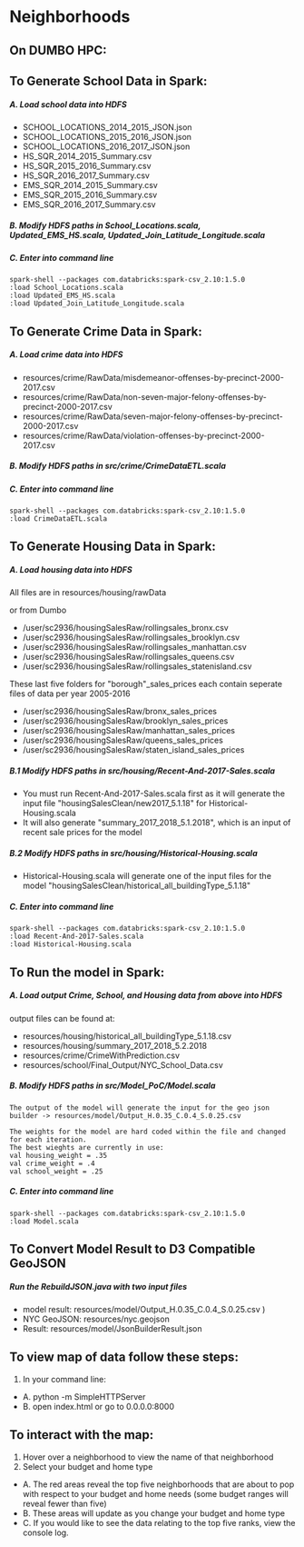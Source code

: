 # Neighborhoods

## On DUMBO HPC:
## To Generate School Data in Spark:

##### A. Load school data into HDFS
- SCHOOL_LOCATIONS_2014_2015_JSON.json
- SCHOOL_LOCATIONS_2015_2016_JSON.json
- SCHOOL_LOCATIONS_2016_2017_JSON.json
- HS_SQR_2014_2015_Summary.csv
- HS_SQR_2015_2016_Summary.csv
- HS_SQR_2016_2017_Summary.csv
- EMS_SQR_2014_2015_Summary.csv
- EMS_SQR_2015_2016_Summary.csv
- EMS_SQR_2016_2017_Summary.csv

##### B. Modify HDFS paths in School_Locations.scala, Updated_EMS_HS.scala, Updated_Join_Latitude_Longitude.scala

##### C. Enter into command line
```module load spark
spark-shell --packages com.databricks:spark-csv_2.10:1.5.0
:load School_Locations.scala
:load Updated_EMS_HS.scala
:load Updated_Join_Latitude_Longitude.scala
```

## To Generate Crime Data in Spark:
##### A. Load crime data into HDFS
- resources/crime/RawData/misdemeanor-offenses-by-precinct-2000-2017.csv
- resources/crime/RawData/non-seven-major-felony-offenses-by-precinct-2000-2017.csv
- resources/crime/RawData/seven-major-felony-offenses-by-precinct-2000-2017.csv
- resources/crime/RawData/violation-offenses-by-precinct-2000-2017.csv

##### B. Modify HDFS paths in src/crime/CrimeDataETL.scala

##### C. Enter into command line
```module load spark
spark-shell --packages com.databricks:spark-csv_2.10:1.5.0
:load CrimeDataETL.scala
```
## To Generate Housing Data in Spark:
##### A. Load housing data into HDFS
  
  All files are in resources/housing/rawData
  
  or from Dumbo
- /user/sc2936/housingSalesRaw/rollingsales_bronx.csv
- /user/sc2936/housingSalesRaw/rollingsales_brooklyn.csv
- /user/sc2936/housingSalesRaw/rollingsales_manhattan.csv
- /user/sc2936/housingSalesRaw/rollingsales_queens.csv
- /user/sc2936/housingSalesRaw/rollingsales_statenisland.csv

These last five folders for "borough"_sales_prices each contain seperate files of data per year 2005-2016
- /user/sc2936/housingSalesRaw/bronx_sales_prices
- /user/sc2936/housingSalesRaw/brooklyn_sales_prices
- /user/sc2936/housingSalesRaw/manhattan_sales_prices
- /user/sc2936/housingSalesRaw/queens_sales_prices
- /user/sc2936/housingSalesRaw/staten_island_sales_prices

##### B.1 Modify HDFS paths in src/housing/Recent-And-2017-Sales.scala
 - You must run Recent-And-2017-Sales.scala first as it will generate the input file "housingSalesClean/new2017_5.1.18" for Historical-Housing.scala
  - It will also generate "summary_2017_2018_5.1.2018", which is an input of recent sale prices for the model
##### B.2 Modify HDFS paths in src/housing/Historical-Housing.scala
  - Historical-Housing.scala will generate one of the input files for the model "housingSalesClean/historical_all_buildingType_5.1.18"
  
##### C. Enter into command line
```module load spark
spark-shell --packages com.databricks:spark-csv_2.10:1.5.0
:load Recent-And-2017-Sales.scala
:load Historical-Housing.scala
```

## To Run the model in Spark:
##### A. Load output Crime, School, and Housing data from above into HDFS
output files can be found at:
- resources/housing/historical_all_buildingType_5.1.18.csv
- resources/housing/summary_2017_2018_5.2.2018
- resources/crime/CrimeWithPrediction.csv
- resources/school/Final_Output/NYC_School_Data.csv

##### B. Modify HDFS paths in src/Model_PoC/Model.scala
    The output of the model will generate the input for the geo json builder -> resources/model/Output_H.0.35_C.0.4_S.0.25.csv
    
    The weights for the model are hard coded within the file and changed for each iteration.
    The best wieghts are currently in use:
    val housing_weight = .35
    val crime_weight = .4
    val school_weight = .25
    
##### C. Enter into command line
```module load spark
spark-shell --packages com.databricks:spark-csv_2.10:1.5.0
:load Model.scala
```
## To Convert Model Result to D3 Compatible GeoJSON
##### Run the RebuildJSON.java with two input files 
- model result: resources/model/Output_H.0.35_C.0.4_S.0.25.csv )
- NYC GeoJSON: resources/nyc.geojson
- Result: resources/model/JsonBuilderResult.json

## To view map of data follow these steps:
1. In your command line:
- A. python -m SimpleHTTPServer
- B. open index.html or go to 0.0.0.0:8000

## To interact with the map:
1. Hover over a neighborhood to view the name of that neighborhood
2. Select your budget and home type
- A. The red areas reveal the top five neighborhoods that are about to pop with respect to your budget and home needs (some budget ranges will reveal fewer than five)
- B. These areas will update as you change your budget and home type
- C. If you would like to see the data relating to the top five ranks, view the console log.
